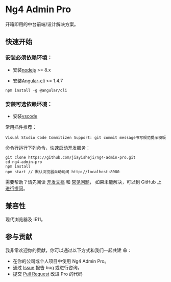 # Ng4 Admin Pro

开箱即用的中台前端/设计解决方案。

## 快速开始

### 安装必须依赖环境：

- 安装[nodejs](https://nodejs.org/en/) >= 8.x

- 安装[Angular-cli](https://github.com/angular/angular-cli) >= 1.4.7
```
npm install -g @angular/cli
```

### 安装可选依赖环境：

- 安装[vscode](https://code.visualstudio.com/)

常用插件推荐：
```
Visual Studio Code Commitizen Support: git commit message书写规范提示模板
```

命令行运行下列命令，快速启动开发服务：

```
git clone https://github.com/jiayisheji/ng4-admin-pro.git
cd ng4-admin-pro
npm install
npm start // 默认浏览器自动访问 http://localhost:8080
```
需要帮助？请先阅读 [开发文档](/docs/getting-started.md) 和 [常见问题](/docs/faq.md)， 如果未能解决，可以到 GitHub 上 [进行提问](https://github.com/jiayisheji/ng4-admin-pro/issues)。


## 兼容性

现代浏览器及 IE11。


## 参与贡献

我非常欢迎你的贡献，你可以通过以下方式和我们一起共建 :smiley:：

- 在你的公司或个人项目中使用 Ng4 Admin Pro。
- 通过 [Issue](https://github.com/jiayisheji/ng4-admin-pro/issues) 报告 bug 或进行咨询。
- 提交 [Pull Request](https://github.com/jiayisheji/ng4-admin-pro/pulls) 改进 Pro 的代码
